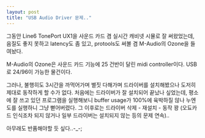 ```yaml
---
layout: post
title: "USB Audio Driver 문제.."
---
```


그동안 Line6 TonePort UX1을 사운드 카드 겸 실시간 캐비넷 시뮬로 잘 써왔었는데, 음질도 좋지 못하고 latency도 좀 있고, protools도 써볼 겸 M-Audio의 Ozone을 들여놨다.

M-Audio의 Ozone은 사운드 카드 기능에 25 건반이 달린 midi controller이다. USB로 24/96이 가능한 물건이다.

그러나, 불행히도 3시간을 까먹어가며 별짓 다해가며 드라이버를 설치해봤으나 도저히 제대로 동작하게 할 수가 없다. 처음에는 드라이버가 잘 설치되어 끝났나 싶었는데, 평소에 잘 쓰고 있던 프로그램을 실행해보니 buffer usage가 100%에 육박하질 않나 누엔도를 실행하니 그냥 뻗어버렸다. 그 이후로는 드라이버 삭제 - 재설치 - 동작 꽝 (오됴카드 인식조차 되지 않거나 일부 드라이버는 설치되지 않는 등의 문제 연속)..

아무래도 반품해야할 듯 싶다..-_-;

